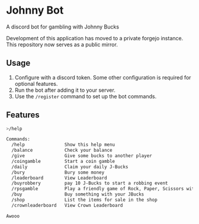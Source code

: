 # Johnny Bot

A discord bot for gambling with Johnny Bucks

Development of this application has moved to a private forgejo instance. This
repository now serves as a public mirror.

## Usage

1. Configure with a discord token. Some other configuration is required for optional features.
2. Run the bot after adding it to your server.
3. Use the `/register` command to set up the bot commands.

## Features
```bash
>/help

Commands:
  /help               Show this help menu
  /balance            Check your balance
  /give               Give some bucks to another player
  /coingamble         Start a coin gamble
  /daily              Claim your daily J-Bucks
  /bury               Bury some money
  /leaderboard        View Leaderboard
  /buyrobbery         pay 10 J-Bucks to start a robbing event
  /rpsgamble          Play a friendly game of Rock, Paper, Scissors with someone
  /buy                Buy something with your JBucks
  /shop               List the items for sale in the shop
  /crownleaderboard   View Crown Leaderboard

Awooo
```

